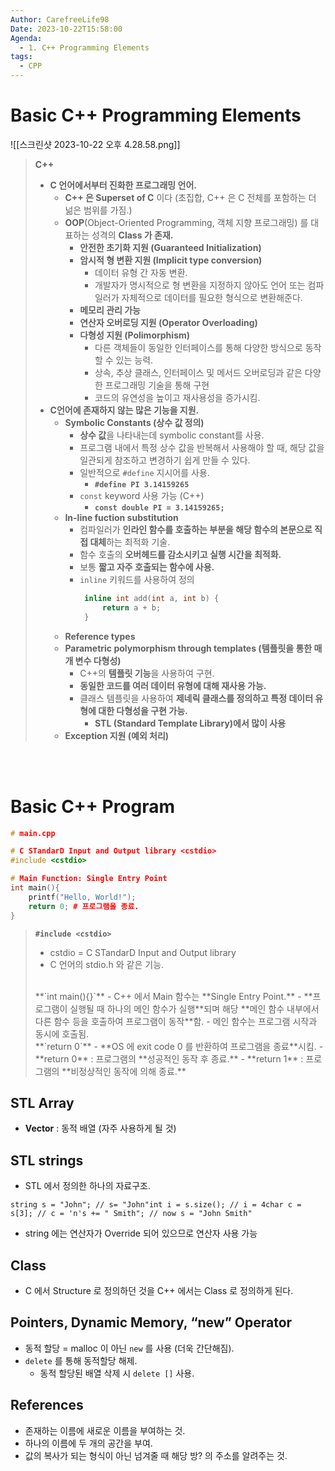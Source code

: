 ```yaml
---
Author: CarefreeLife98
Date: 2023-10-22T15:58:00
Agenda:
  - 1. C++ Programming Elements
tags:
  - CPP
---
```


# Basic C++ Programming Elements
![[스크린샷 2023-10-22 오후 4.28.58.png]]
> **C++**
> - **C 언어에서부터 진화한 프로그래밍 언어.**
> 	- **C++ 은 Superset of C** 이다 (초집합, C++ 은 C 전체를 포함하는 더 넒은 범위를 가짐.)
> 	- **OOP**(Object-Oriented Programming, 객체 지향 프로그래밍) 를 대표하는 성격의 **Class 가 존재.**
> 		- **안전한 초기화 지원 (Guaranteed Initialization)**
> 		- **암시적 형 변환 지원 (Implicit type conversion)**
> 			- 데이터 유형 간 자동 변환.
> 			- 개발자가 명시적으로 형 변환을 지정하지 않아도 언어 또는 컴파일러가 자체적으로 데이터를 필요한 형식으로 변환해준다.
> 		- **메모리 관리 가능**
> 		- **연산자 오버로딩 지원 (Operator Overloading)**
> 		- **다형성 지원 (Polimorphism)**
> 			- 다른 객체들이 동일한 인터페이스를 통해 다양한 방식으로 동작할 수 있는 능력.
> 			- 상속, 추상 클래스, 인터페이스 및 메서드 오버로딩과 같은 다양한 프로그래밍 기술을 통해 구현
> 			- 코드의 유연성을 높이고 재사용성을 증가시킴.
> - **C언어에 존재하지 않는 많은 기능을 지원.**
> 	- **Symbolic Constants (상수 값 정의)**
> 		- **상수 값**을 나타내는데 symbolic constant를 사용.
> 		- 프로그램 내에서 특정 상수 값을 반복해서 사용해야 할 때, 해당 값을 일관되게 참조하고 변경하기 쉽게 만들 수 있다.
> 		- 일반적으로 `#define` 지시어를 사용.
> 			- **`#define PI 3.14159265`**
> 		- `const` keyword 사용 가능 (C++)
> 			- **`const double PI = 3.14159265;`**
> 	- **In-line fuction substitution**
> 		- 컴파일러가 **인라인 함수를 호출하는 부분을 해당 함수의 본문으로 직접 대체**하는 최적화 기술.
> 		- 함수 호출의 **오버헤드를 감소시키고 실행 시간을 최적화.**
> 		- 보통 **짧고 자주 호출되는 함수에 사용.**
> 		- `inline` 키워드를 사용하여 정의
> 			```cpp
> 			 inline int add(int a, int b) {
> 				 return a + b;
> 			 }
> 			```
> 	- **Reference types**
> 	- **Parametric polymorphism through templates (템플릿을 통한 매개 변수 다형성)**		
> 		- C++의 **템플릿 기능**을 사용하여 구현.
> 		- **동일한 코드를 여러 데이터 유형에 대해 재사용 가능.**
> 		- 클래스 템플릿을 사용하여 **제네릭 클래스를 정의하고 특정 데이터 유형에 대한 다형성을 구현 가능.**
> 			- **STL (Standard Template Library)에서 많이 사용**
> 	- **Exception 지원 (예외 처리)**

<br><br>
# Basic C++ Program
```cpp
# main.cpp

# C STandarD Input and Output library <cstdio>
#include <cstdio>

# Main Function: Single Entry Point
int main(){
	printf("Hello, World!");
	return 0; # 프로그램을 종료. 
}
```
> **`#include <cstdio>`**
> - cstdio = C STandarD Input and Output library
> - C 언어의 stdio.h 와 같은 기능.
> <br>
> **`int main(){}`**
> - C++ 에서 Main 함수는  **Single Entry Point.**
> 	- **프로그램이 실행될 때 하나의 메인 함수가 실행**되며 해당 **메인 함수 내부에서 다른 함수 등을 호출하여 프로그램이 동작**함.
> 	- 메인 함수는 프로그램 시작과 동시에 호출됨.
> <br>
> **`return 0`**
> - **OS 에 exit code 0 를 반환하여 프로그램을 종료**시킴.
> 	- **return 0** : 프로그램의 **성공적인 동작 후 종료.**
> 	- **return 1** : 프로그램의 **비정상적인 동작에 의해 종료.**






## STL Array

- **Vector** : 동적 배열 (자주 사용하게 될 것)

  

## STL strings

- STL 에서 정의한 하나의 자료구조.

  

```
string s = "John"; // s= "John"int i = s.size(); // i = 4char c = s[3]; // c = 'n's += " Smith"; // now s = "John Smith"
```

- string 에는 연산자가 Override 되어 있으므로 연산자 사용 가능

  

## Class

- C 에서 Structure 로 정의하던 것을 C++ 에서는 Class 로 정의하게 된다.

  

## Pointers, Dynamic Memory, “new” Operator

- 동적 할당 = malloc 이 아닌 `new` 를 사용 (더욱 간단해짐).
- `delete` 를 통해 동적할당 해제.
    - 동적 할당된 배열 삭제 시 `delete []` 사용.

  

## References

- 존재하는 이름에 새로운 이름을 부여하는 것.
- 하나의 이름에 두 개의 공간을 부여.
- 값의 복사가 되는 형식이 아닌 넘겨줄 때 해당 방? 의 주소를 알려주는 것.